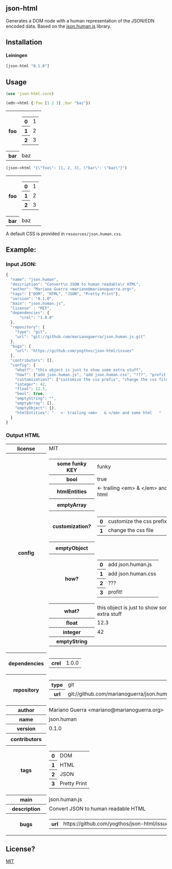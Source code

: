 ## json-html

Generates a DOM node with a human representation of the JSON/EDN encoded data. Based on the [json.human.js](http://marianoguerra.github.io/json.human.js/) library.

## Installation

#### Leiningen

```clojure
[json-html "0.1.0"]
```

## Usage

```clojure
(use 'json-html.core)

(edn->html {:foo [1 2 3] :bar "baz"})
```
<div class=\"jh-root\"><table class=\"jh-type-object\"><tr><th class=\"jh-key jh-object-key\">foo</th><td class=\"jh-value jh-object-value\"><table class=\"jh-type-object\"><tr><th class=\"jh-key jh-array-key\">0</th><td class=\"jh-value jh-array-value\"><span class=\"jh-type-number\">1</span></td></tr><tr><th class=\"jh-key jh-array-key\">1</th><td class=\"jh-value jh-array-value\"><span class=\"jh-type-number\">2</span></td></tr><tr><th class=\"jh-key jh-array-key\">2</th><td class=\"jh-value jh-array-value\"><span class=\"jh-type-number\">3</span></td></tr></table></td></tr><tr><th class=\"jh-key jh-object-key\">bar</th><td class=\"jh-value jh-object-value\"><span class=\"jh-type-string\">baz</span></td></tr></table></div>

```clojure
(json->html "{\"foo\": [1, 2, 3], \"bar\": \"baz\"}")
```
<div class=\"jh-root\"><table class=\"jh-type-object\"><tr><th class=\"jh-key jh-object-key\">foo</th><td class=\"jh-value jh-object-value\"><table class=\"jh-type-object\"><tr><th class=\"jh-key jh-array-key\">0</th><td class=\"jh-value jh-array-value\"><span class=\"jh-type-number\">1</span></td></tr><tr><th class=\"jh-key jh-array-key\">1</th><td class=\"jh-value jh-array-value\"><span class=\"jh-type-number\">2</span></td></tr><tr><th class=\"jh-key jh-array-key\">2</th><td class=\"jh-value jh-array-value\"><span class=\"jh-type-number\">3</span></td></tr></table></td></tr><tr><th class=\"jh-key jh-object-key\">bar</th><td class=\"jh-value jh-object-value\"><span class=\"jh-type-string\">baz</span></td></tr></table></div>

A default CSS is provided in `resources/json.human.css`.

## Example:

### Input JSON:

```javascript
{
  "name": "json.human",
  "description": "Convert\n JSON to human readable\r HTML",
  "author": "Mariano Guerra <mariano@marianoguerra.org>",
  "tags": ["DOM", "HTML", "JSON", "Pretty Print"],
  "version": "0.1.0",
  "main": "json.human.js",
  "license" : "MIT",
  "dependencies": {
      "crel": "1.0.0"
  },
  "repository": {
    "type": "git",
    "url": "git://github.com/marianoguerra/json.human.js.git"
  },
  "bugs": {
    "url": "https://github.com/yogthos/json-html/issues"
  },
  "contributors": [],
  "config": {
    "what?": "this object is just to show some extra stuff",
    "how?": ["add json.human.js", "add json.human.css", "???", "profit!"],
    "customization?": ["customize the css prefix", "change the css file"],
    "integer": 42,
    "float": 12.3,
    "bool": true,
    "emptyString": "",
    "emptyArray": [],
    "emptyObject": {},
    "htmlEntities": "   <- trailing <em>   & </em> and some html   "
  }
}
```

### Output HTML

<div class="jh-root"><table class="jh-type-object"><tr><th class="jh-key jh-object-key">license</th><td class="jh-value jh-object-value"><span class="jh-type-string">MIT</span></td></tr><tr><th class="jh-key jh-object-key">config</th><td class="jh-value jh-object-value"><table class="jh-type-object"><tr><th class="jh-key jh-object-key"> some funky KEY</th><td class="jh-value jh-object-value"><span class="jh-type-string">funky</span></td></tr><tr><th class="jh-key jh-object-key">bool</th><td class="jh-value jh-object-value"><span class="jh-type-bool">true</span></td></tr><tr><th class="jh-key jh-object-key">htmlEntities</th><td class="jh-value jh-object-value"><span class="jh-type-string">   &lt;- trailing &lt;em&gt;   &amp; &lt;/em&gt; and some html   </span></td></tr><tr><th class="jh-key jh-object-key">emptyArray</th><td class="jh-value jh-object-value"><table class="jh-type-object"></table></td></tr><tr><th class="jh-key jh-object-key">customization?</th><td class="jh-value jh-object-value"><table class="jh-type-object"><tr><th class="jh-key jh-array-key">0</th><td class="jh-value jh-array-value"><span class="jh-type-string">customize the css prefix</span></td></tr><tr><th class="jh-key jh-array-key">1</th><td class="jh-value jh-array-value"><span class="jh-type-string">change the css file</span></td></tr></table></td></tr><tr><th class="jh-key jh-object-key">emptyObject</th><td class="jh-value jh-object-value"><table class="jh-type-object"></table></td></tr><tr><th class="jh-key jh-object-key">how?</th><td class="jh-value jh-object-value"><table class="jh-type-object"><tr><th class="jh-key jh-array-key">0</th><td class="jh-value jh-array-value"><span class="jh-type-string">add json.human.js</span></td></tr><tr><th class="jh-key jh-array-key">1</th><td class="jh-value jh-array-value"><span class="jh-type-string">add json.human.css</span></td></tr><tr><th class="jh-key jh-array-key">2</th><td class="jh-value jh-array-value"><span class="jh-type-string">???</span></td></tr><tr><th class="jh-key jh-array-key">3</th><td class="jh-value jh-array-value"><span class="jh-type-string">profit!</span></td></tr></table></td></tr><tr><th class="jh-key jh-object-key">what?</th><td class="jh-value jh-object-value"><span class="jh-type-string">this object is just to show some extra stuff</span></td></tr><tr><th class="jh-key jh-object-key">float</th><td class="jh-value jh-object-value"><span class="jh-type-number">12.3</span></td></tr><tr><th class="jh-key jh-object-key">integer</th><td class="jh-value jh-object-value"><span class="jh-type-number">42</span></td></tr><tr><th class="jh-key jh-object-key">emptyString</th><td class="jh-value jh-object-value"><span class="jh-type-string"></span></td></tr></table></td></tr><tr><th class="jh-key jh-object-key">dependencies</th><td class="jh-value jh-object-value"><table class="jh-type-object"><tr><th class="jh-key jh-object-key">crel</th><td class="jh-value jh-object-value"><span class="jh-type-string">1.0.0</span></td></tr></table></td></tr><tr><th class="jh-key jh-object-key">repository</th><td class="jh-value jh-object-value"><table class="jh-type-object"><tr><th class="jh-key jh-object-key">type</th><td class="jh-value jh-object-value"><span class="jh-type-string">git</span></td></tr><tr><th class="jh-key jh-object-key">url</th><td class="jh-value jh-object-value"><span class="jh-type-string">git://github.com/marianoguerra/json.human.js.git</span></td></tr></table></td></tr><tr><th class="jh-key jh-object-key">author</th><td class="jh-value jh-object-value"><span class="jh-type-string">Mariano Guerra &lt;mariano@marianoguerra.org&gt;</span></td></tr><tr><th class="jh-key jh-object-key">name</th><td class="jh-value jh-object-value"><span class="jh-type-string">json.human</span></td></tr><tr><th class="jh-key jh-object-key">version</th><td class="jh-value jh-object-value"><span class="jh-type-string">0.1.0</span></td></tr><tr><th class="jh-key jh-object-key">contributors</th><td class="jh-value jh-object-value"><table class="jh-type-object"></table></td></tr><tr><th class="jh-key jh-object-key">tags</th><td class="jh-value jh-object-value"><table class="jh-type-object"><tr><th class="jh-key jh-array-key">0</th><td class="jh-value jh-array-value"><span class="jh-type-string">DOM</span></td></tr><tr><th class="jh-key jh-array-key">1</th><td class="jh-value jh-array-value"><span class="jh-type-string">HTML</span></td></tr><tr><th class="jh-key jh-array-key">2</th><td class="jh-value jh-array-value"><span class="jh-type-string">JSON</span></td></tr><tr><th class="jh-key jh-array-key">3</th><td class="jh-value jh-array-value"><span class="jh-type-string">Pretty Print</span></td></tr></table></td></tr><tr><th class="jh-key jh-object-key">main</th><td class="jh-value jh-object-value"><span class="jh-type-string">json.human.js</span></td></tr><tr><th class="jh-key jh-object-key">description</th><td class="jh-value jh-object-value"><span class="jh-type-string">Convert
 JSON to human readable
 HTML</span></td></tr><tr><th class="jh-key jh-object-key">bugs</th><td class="jh-value jh-object-value"><table class="jh-type-object"><tr><th class="jh-key jh-object-key">url</th><td class="jh-value jh-object-value"><span class="jh-type-string">https://github.com/yogthos/json-html/issues</span></td></tr></table></td></tr></table></div>
 
## License?

[MIT](http://opensource.org/licenses/MIT)
